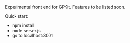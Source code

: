 Experimental front end for GPKit. Features to be listed soon. 

Quick start:
- npm install
- node server.js
- go to localhost:3001

